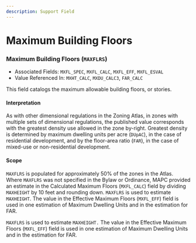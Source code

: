 ```yaml
---
description: Support Field
---
```


# Maximum Building Floors

### Maximum Building Floors \(`MAXFLRS`\) 

* Associated Fields: `MXFL_SPEC`, `MXFL_CALC`, `MXFL_EFF`, `MXFL_ESVAL` 
* Value Referenced In: `MXHT_CALC`, `MXDU_CALC3`, `FAR_CALC` 

This field catalogs the maximum allowable building floors, or stories. 

#### Interpretation

As with other dimensional regulations in the Zoning Atlas, in zones with multiple sets of dimensional regulations, the published value corresponds with the greatest density use allowed in the zone by-right.  Greatest density is determined by maximum dwelling units per acre \(`DUpAC`\), in the case of residential development, and by the floor-area ratio \(`FAR`\), in the case of mixed-use or non-residential development.  

#### Scope

`MAXFLRS` is populated for approximately 50% of the zones in the Atlas. Where `MAXFLRS` was not specified in the Bylaw or Ordinance, MAPC provided an estimate in the Calculated Maximum Floors  \(`MXFL_CALC`\) field by dividing `MAXHEIGHT` by 10 feet and rounding down. `MAXFLRS` is used to estimate `MAXHEIGHT`. The value in the Effective Maximum Floors \(`MXFL_EFF`\) field is used in one estimation of Maximum Dwelling Units and in the estimation for FAR. 

`MAXFLRS` is used to estimate `MAXHEIGHT.` The value in the Effective Maximum Floors \(`MXFL_EFF`\) field is used in one estimation of Maximum Dwelling Units and in the estimation for FAR.

